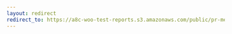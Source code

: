 ```yaml
---
layout: redirect
redirect_to: https://a8c-woo-test-reports.s3.amazonaws.com/public/pr-merge/38974/api/index.html
---
```

